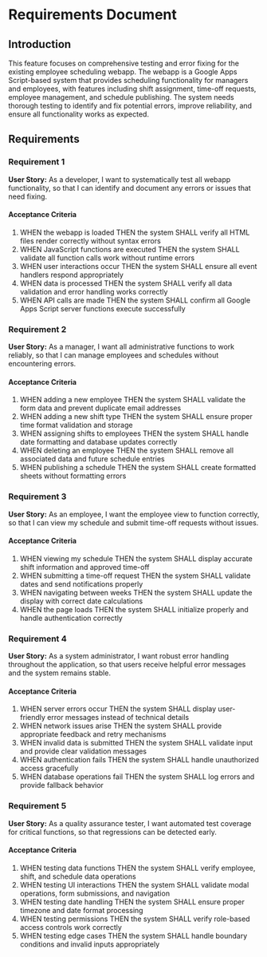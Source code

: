 # Requirements Document

## Introduction

This feature focuses on comprehensive testing and error fixing for the existing employee scheduling webapp. The webapp is a Google Apps Script-based system that provides scheduling functionality for managers and employees, with features including shift assignment, time-off requests, employee management, and schedule publishing. The system needs thorough testing to identify and fix potential errors, improve reliability, and ensure all functionality works as expected.

## Requirements

### Requirement 1

**User Story:** As a developer, I want to systematically test all webapp functionality, so that I can identify and document any errors or issues that need fixing.

#### Acceptance Criteria

1. WHEN the webapp is loaded THEN the system SHALL verify all HTML files render correctly without syntax errors
2. WHEN JavaScript functions are executed THEN the system SHALL validate all function calls work without runtime errors
3. WHEN user interactions occur THEN the system SHALL ensure all event handlers respond appropriately
4. WHEN data is processed THEN the system SHALL verify all data validation and error handling works correctly
5. WHEN API calls are made THEN the system SHALL confirm all Google Apps Script server functions execute successfully

### Requirement 2

**User Story:** As a manager, I want all administrative functions to work reliably, so that I can manage employees and schedules without encountering errors.

#### Acceptance Criteria

1. WHEN adding a new employee THEN the system SHALL validate the form data and prevent duplicate email addresses
2. WHEN adding a new shift type THEN the system SHALL ensure proper time format validation and storage
3. WHEN assigning shifts to employees THEN the system SHALL handle date formatting and database updates correctly
4. WHEN deleting an employee THEN the system SHALL remove all associated data and future schedule entries
5. WHEN publishing a schedule THEN the system SHALL create formatted sheets without formatting errors

### Requirement 3

**User Story:** As an employee, I want the employee view to function correctly, so that I can view my schedule and submit time-off requests without issues.

#### Acceptance Criteria

1. WHEN viewing my schedule THEN the system SHALL display accurate shift information and approved time-off
2. WHEN submitting a time-off request THEN the system SHALL validate dates and send notifications properly
3. WHEN navigating between weeks THEN the system SHALL update the display with correct date calculations
4. WHEN the page loads THEN the system SHALL initialize properly and handle authentication correctly

### Requirement 4

**User Story:** As a system administrator, I want robust error handling throughout the application, so that users receive helpful error messages and the system remains stable.

#### Acceptance Criteria

1. WHEN server errors occur THEN the system SHALL display user-friendly error messages instead of technical details
2. WHEN network issues arise THEN the system SHALL provide appropriate feedback and retry mechanisms
3. WHEN invalid data is submitted THEN the system SHALL validate input and provide clear validation messages
4. WHEN authentication fails THEN the system SHALL handle unauthorized access gracefully
5. WHEN database operations fail THEN the system SHALL log errors and provide fallback behavior

### Requirement 5

**User Story:** As a quality assurance tester, I want automated test coverage for critical functions, so that regressions can be detected early.

#### Acceptance Criteria

1. WHEN testing data functions THEN the system SHALL verify employee, shift, and schedule data operations
2. WHEN testing UI interactions THEN the system SHALL validate modal operations, form submissions, and navigation
3. WHEN testing date handling THEN the system SHALL ensure proper timezone and date format processing
4. WHEN testing permissions THEN the system SHALL verify role-based access controls work correctly
5. WHEN testing edge cases THEN the system SHALL handle boundary conditions and invalid inputs appropriately
